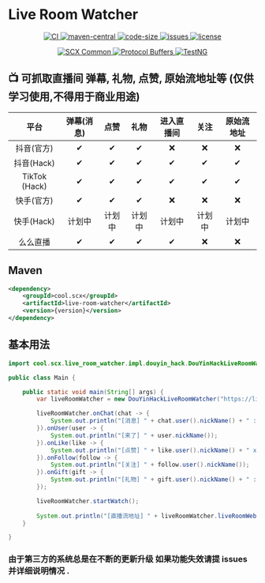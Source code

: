 # Live Room Watcher

<p align="center">
    <a target="_blank" href="https://github.com/scx567888/live-room-watcher/actions/workflows/ci.yml">
        <img src="https://github.com/scx567888/live-room-watcher/actions/workflows/ci.yml/badge.svg" alt="CI"/>
    </a>
    <a target="_blank" href="https://central.sonatype.com/artifact/cool.scx/live-room-watcher">
        <img src="https://img.shields.io/maven-central/v/cool.scx/live-room-watcher?color=ff69b4" alt="maven-central"/>
    </a>
    <a target="_blank" href="https://github.com/scx567888/live-room-watcher">
        <img src="https://img.shields.io/github/languages/code-size/scx567888/live-room-watcher?color=orange" alt="code-size"/>
    </a>
    <a target="_blank" href="https://github.com/scx567888/live-room-watcher/issues">
        <img src="https://img.shields.io/github/issues/scx567888/live-room-watcher" alt="issues"/>
    </a>
    <a target="_blank" href="https://github.com/scx567888/live-room-watcher/blob/master/LICENSE">
        <img src="https://img.shields.io/github/license/scx567888/live-room-watcher" alt="license"/>
    </a>
</p>
<p align="center">
    <a target="_blank" href="https://github.com/scx567888/scx">
        <img src="https://img.shields.io/badge/SCX Common-f44336" alt="SCX Common"/>
    </a>
    <a target="_blank" href="https://github.com/protocolbuffers/protobuf">
        <img src="https://img.shields.io/badge/Protocol Buffers-ff8000" alt="Protocol Buffers"/>
    </a>
    <a target="_blank" href="https://github.com/cbeust/testng">
        <img src="https://img.shields.io/badge/TestNG-9c27b0" alt="TestNG"/>
    </a>
</p>

## 📺 可抓取直播间 弹幕, 礼物, 点赞, 原始流地址等 (仅供学习使用,不得用于商业用途)

|      平台       | 弹幕(消息) | 点赞  | 礼物  | 进入直播间 | 关注  | 原始流地址 |
|:-------------:|:------:|:---:|:---:|:-----:|:---:|:-----:|
|    抖音(官方)     |   ✔    |  ✔  |  ✔  |   ❌   |  ❌  |   ❌   |
|   抖音(Hack)    |   ✔    |  ✔  |  ✔  |   ✔   |  ✔  |   ✔   |
| TikTok (Hack) |   ✔    |  ✔  |  ✔  |   ✔   |  ✔  |   ✔   |
|    快手(官方)     |   ✔    |  ✔  |  ✔  |   ❌   |  ❌  |   ❌   |
|   快手(Hack)    |  计划中   | 计划中 | 计划中 |  计划中  | 计划中 |  计划中  |
|     么么直播      |   ✔    |  ✔  |  ✔  |   ✔   |  ❌  |   ❌   |

## Maven

``` xml
<dependency>
    <groupId>cool.scx</groupId>
    <artifactId>live-room-watcher</artifactId>
    <version>{version}</version>
</dependency>
```

## 基本用法

``` java
import cool.scx.live_room_watcher.impl.douyin_hack.DouYinHackLiveRoomWatcher;

public class Main {

    public static void main(String[] args) {
        var liveRoomWatcher = new DouYinHackLiveRoomWatcher("https://live.douyin.com/357626301151");

        liveRoomWatcher.onChat(chat -> {
            System.out.println("[消息] " + chat.user().nickName() + " : " + chat.content());
        }).onUser(user -> {
            System.out.println("[来了] " + user.nickName());
        }).onLike(like -> {
            System.out.println("[点赞] " + like.user().nickName() + " x " + like.count());
        }).onFollow(follow -> {
            System.out.println("[关注] " + follow.user().nickName());
        }).onGift(gift -> {
            System.out.println("[礼物] " + gift.user().nickName() + " : " + gift.name() + " x " + gift.count());
        });

        liveRoomWatcher.startWatch();
        
        System.out.println("[直播流地址] " + liveRoomWatcher.liveRoomWebStreamURLs());
    }

}
```

### 由于第三方的系统总是在不断的更新升级 如果功能失效请提 issues 并详细说明情况 .

